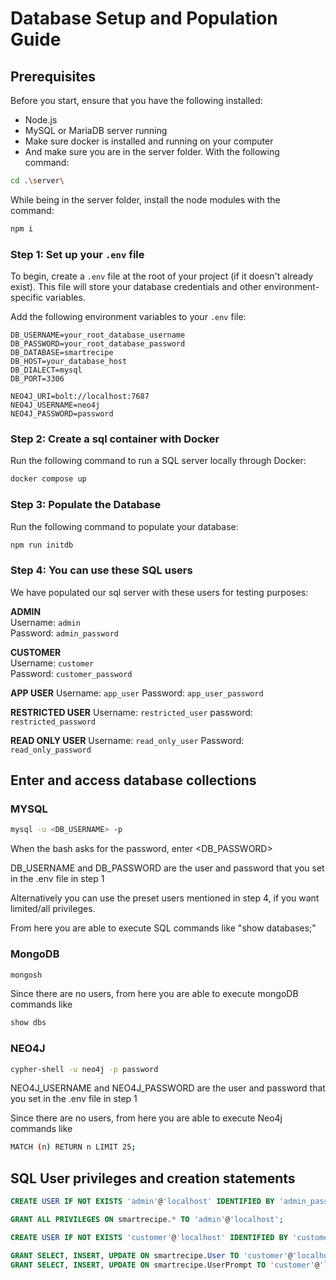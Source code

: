 # Database Setup and Population Guide

## Prerequisites

Before you start, ensure that you have the following installed:
- Node.js
- MySQL or MariaDB server running
- Make sure docker is installed and running on your computer
- And make sure you are in the server folder. With the following command:
```bash
cd .\server\
```
While being in the server folder, install the node modules with the command:
```bash
npm i
```

### Step 1: Set up your `.env` file

To begin, create a `.env` file at the root of your project (if it doesn't already exist). This file will store your database credentials and other environment-specific variables.

Add the following environment variables to your `.env` file:

```env
DB_USERNAME=your_root_database_username
DB_PASSWORD=your_root_database_password
DB_DATABASE=smartrecipe
DB_HOST=your_database_host
DB_DIALECT=mysql
DB_PORT=3306

NEO4J_URI=bolt://localhost:7687
NEO4J_USERNAME=neo4j
NEO4J_PASSWORD=password
```

### Step 2: Create a sql container with Docker
Run the following command to run a SQL server locally through Docker:

```bash
docker compose up
```

### Step 3: Populate the Database
Run the following command to populate your database:

```bash
npm run initdb
```

### Step 4: You can use these SQL users
We have populated our sql server with these users for testing purposes:

**ADMIN**  
Username: `admin`  
Password: `admin_password`

**CUSTOMER**  
Username: `customer`  
Password: `customer_password`

**APP USER**
Username: `app_user`
Password: `app_user_password`

**RESTRICTED USER**
Username: `restricted_user`
password: `restricted_password`

**READ ONLY USER**
Username: `read_only_user`
Password: `read_only_password`

## Enter and access database collections

### MYSQL
```bash
mysql -u <DB_USERNAME> -p
```
When the bash asks for the password, enter <DB_PASSWORD>

DB_USERNAME and DB_PASSWORD are the user and password that you set in the .env file in step 1

Alternatively you can use the preset users mentioned in step 4, if you want limited/all privileges.

From here you are able to execute SQL commands like "show databases;"

### MongoDB
```bash
mongosh
```
Since there are no users, from here you are able to execute mongoDB commands like 

```bash
show dbs
```

### NEO4J

```bash
cypher-shell -u neo4j -p password
```

NEO4J_USERNAME and NEO4J_PASSWORD are the user and password that you set in the .env file in step 1

Since there are no users, from here you are able to execute Neo4j commands like 

```bash
MATCH (n) RETURN n LIMIT 25;
```

## SQL User privileges and creation statements
``` sql
CREATE USER IF NOT EXISTS 'admin'@'localhost' IDENTIFIED BY 'admin_password';
```
``` sql
GRANT ALL PRIVILEGES ON smartrecipe.* TO 'admin'@'localhost';
```
``` sql
CREATE USER IF NOT EXISTS 'customer'@'localhost' IDENTIFIED BY 'customer_password';
```
``` sql
GRANT SELECT, INSERT, UPDATE ON smartrecipe.User TO 'customer'@'localhost';
GRANT SELECT, INSERT, UPDATE ON smartrecipe.UserPrompt TO 'customer'@'localhost';
```

